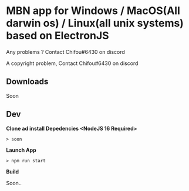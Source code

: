 <h1>MBN app for Windows / MacOS(All darwin os) / Linux(all unix systems) based on ElectronJS</h1>

<p>Any problems ? Contact Chifou#6430 on discord</p>
<p>A copyright problem, Contact Chifou#6430 on discord</p>

## Downloads

<p>Soon</p>

## Dev

**Clone ad install Depedencies <NodeJS 16 Required>**

```console
> soon
```

**Launch App**

```console
> npm run start
```

**Build**
<p>Soon..</p>
